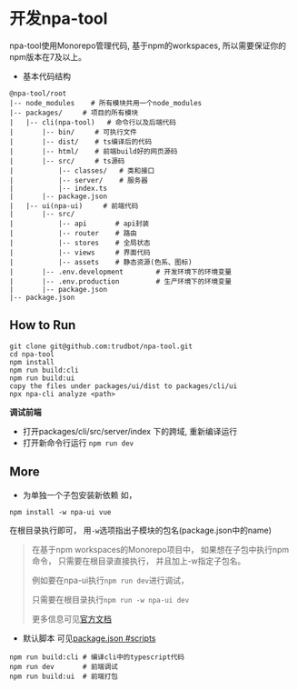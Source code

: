# 开发npa-tool
npa-tool使用Monorepo管理代码, 基于npm的workspaces, 所以需要保证你的npm版本在7及以上。

* 基本代码结构
```
@npa-tool/root
|-- node_modules    # 所有模块共用一个node_modules
|-- packages/     # 项目的所有模块
|   |-- cli(npa-tool)   # 命令行以及后端代码
|       |-- bin/     # 可执行文件
|       |-- dist/    # ts编译后的代码
|       |-- html/    # 前端build好的网页源码
|       |-- src/     # ts源码
|           |-- classes/   # 类和接口
|           |-- server/    # 服务器
|           |-- index.ts
|       |-- package.json
|   |-- ui(npa-ui)     # 前端代码
|       |-- src/
|           |-- api       # api封装
|           |-- router    # 路由
|           |-- stores    # 全局状态
|           |-- views     # 界面代码
|           |-- assets    # 静态资源(色系、图标)
|       |-- .env.development        # 开发环境下的环境变量
|       |-- .env.production         # 生产环境下的环境变量
|       |-- package.json
|-- package.json
```

## How to Run
```shell
git clone git@github.com:trudbot/npa-tool.git
cd npa-tool
npm install
npm run build:cli
npm run build:ui
copy the files under packages/ui/dist to packages/cli/ui
npx npa-cli analyze <path>
```
**调试前端**

* 打开packages/cli/src/server/index 下的跨域, 重新编译运行
* 打开新命令行运行 `npm run dev`

## More

* 为单独一个子包安装新依赖
  如，
```shell
npm install -w npa-ui vue
```

在根目录执行即可， 用`-w`选项指出子模块的包名(package.json中的name)

> 在基于npm workspaces的Monorepo项目中， 如果想在子包中执行npm命令， 只需要在根目录直接执行， 并且加上-w指定子包名。
> 
> 例如要在npa-ui执行`npm run dev`进行调试， 
> 
> 只需要在根目录执行`npm run -w npa-ui dev`
> 
> 更多信息可见[官方文档](https://docs.npmjs.com/cli/v9/using-npm/workspaces)

* 默认脚本
可见[package.json #scripts](./package.json)
```shell
npm run build:cli # 编译cli中的typescript代码
npm run dev       # 前端调试
npm run build:ui  # 前端打包
```

